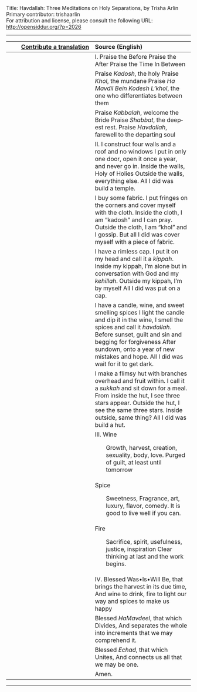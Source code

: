<html>
<head></head>
<body>
Title: Havdallah: Three Meditations on Holy Separations, by Trisha Arlin<br />
Primary contributor: trishaarlin<br />
For attribution and license, please consult the following URL: <a href="http://opensiddur.org/?p=2026">http://opensiddur.org/?p=2026</a>
<p />
<hr />

<table style="margin-left: auto;margin-right: auto;" class="draggable">
<thead><tr><th id="x" style="text-align: right;"><a href="/contributing/upload/">Contribute a translation</a></th><th style="text-align: left;">Source (English)</th></tr></thead>
<tbody>
<tr>
<td style="vertical-align:top;" width="46%">
<div class="liturgy" lang="he">

</span></div>
</td>
 
<td style="vertical-align:top;" width="53%">
<div class="english" lang="en">
I.
Praise the Before
Praise the After
Praise the Time In Between
</div></td>
</tr>


<tr>
<td style="vertical-align:top;" width="46%">
<div class="liturgy" lang="he">

</span></div>
</td>
 
<td style="vertical-align:top;" width="53%">
<div class="english" lang="en">
Praise <em>Kadosh</em>, the holy
Praise <em>Khol</em>, the mundane
Praise <em>Ha Mavdil Bein Kodesh L’khol</em>, the one who differentiates between them
</div></td>
</tr>


<tr>
<td style="vertical-align:top;" width="46%">
<div class="liturgy" lang="he">

</span></div>
</td>
 
<td style="vertical-align:top;" width="53%">
<div class="english" lang="en">
Praise <em>Kabbalah</em>, welcome the Bride
Praise <em>Shabbat</em>, the deepest rest.
Praise <em>Havdallah</em>, farewell to the departing soul
</div></td>
</tr>


<tr>
<td style="vertical-align:top;" width="46%">
<div class="liturgy" lang="he">

</span></div>
</td>
 
<td style="vertical-align:top;" width="53%">
<div class="english" lang="en">
II.
I construct four walls and a roof and no windows
I put in only one door, open it once a year, and never go in.
Inside the walls, Holy of Holies
Outside the walls, everything else.
All I did was build a temple.
</div></td>
</tr>


<tr>
<td style="vertical-align:top;" width="46%">
<div class="liturgy" lang="he">

</span></div>
</td>
 
<td style="vertical-align:top;" width="53%">
<div class="english" lang="en">
I buy some fabric.
I put fringes on the corners and cover myself with the cloth.
Inside the cloth, I am “kadosh” and I can pray.
Outside the cloth, I am “khol” and I gossip.
But all I did was cover myself with a piece of fabric.
</div></td>
</tr>


<tr>
<td style="vertical-align:top;" width="46%">
<div class="liturgy" lang="he">

</span></div>
</td>
 
<td style="vertical-align:top;" width="53%">
<div class="english" lang="en">
I have a rimless cap.
I put it on my head and call it a <em>kippah</em>.
Inside my kippah, I’m alone but in conversation with God and my <em>kehillah</em>.
Outside my kippah, I’m by myself
All I did was put on a cap.
</div></td>
</tr>


<tr>
<td style="vertical-align:top;" width="46%">
<div class="liturgy" lang="he">

</span></div>
</td>
 
<td style="vertical-align:top;" width="53%">
<div class="english" lang="en">
I have a candle, wine, and sweet smelling spices
I light the candle and dip it in the wine, I smell the spices and call it <em>havdallah</em>.
Before sunset, guilt and sin and begging for forgiveness
After sundown, onto a year of new mistakes and hope.
All I did was wait for it to get dark.
</div></td>
</tr>


<tr>
<td style="vertical-align:top;" width="46%">
<div class="liturgy" lang="he">

</span></div>
</td>
 
<td style="vertical-align:top;" width="53%">
<div class="english" lang="en">
I make a flimsy hut with branches overhead and fruit within.
I call it a <em>sukkah</em> and sit down for a meal.
From inside the hut, I see three stars appear.
Outside the hut, I see the same three stars.
Inside outside, same thing?
All I did was build a hut.
</div></td>
</tr>


<tr>
<td style="vertical-align:top;" width="46%">
<div class="liturgy" lang="he">

</span></div>
</td>
 
<td style="vertical-align:top;" width="53%">
<div class="english" lang="en">
III.
Wine
<p style="padding-left: 30px;">Growth, harvest, creation, sexuality, body, love.
Purged of guilt, at least until tomorrow
</div></td>
</tr>


<tr>
<td style="vertical-align:top;" width="46%">
<div class="liturgy" lang="he">

</span></div>
</td>
 
<td style="vertical-align:top;" width="53%">
<div class="english" lang="en">
Spice
<p style="padding-left: 30px;">Sweetness, Fragrance, art, luxury, flavor, comedy.
It is good to live well if you can.
</div></td>
</tr>


<tr>
<td style="vertical-align:top;" width="46%">
<div class="liturgy" lang="he">

</span></div>
</td>
 
<td style="vertical-align:top;" width="53%">
<div class="english" lang="en">
Fire
<p style="padding-left: 30px;">Sacrifice, spirit, usefulness, justice, inspiration
Clear thinking at last and the work begins.
</div></td>
</tr>


<tr>
<td style="vertical-align:top;" width="46%">
<div class="liturgy" lang="he">

</span></div>
</td>
 
<td style="vertical-align:top;" width="53%">
<div class="english" lang="en">
IV.
Blessed Was•Is•Will Be, that brings the harvest in its due time,
And wine to drink, fire to light our way and spices to make us happy
</div></td>
</tr>


<tr>
<td style="vertical-align:top;" width="46%">
<div class="liturgy" lang="he">

</span></div>
</td>
 
<td style="vertical-align:top;" width="53%">
<div class="english" lang="en">
Blessed <em>HaMavdeel</em>, that which Divides,
And separates the whole into increments that we may comprehend it.
</div></td>
</tr>


<tr>
<td style="vertical-align:top;" width="46%">
<div class="liturgy" lang="he">

</span></div>
</td>
 
<td style="vertical-align:top;" width="53%">
<div class="english" lang="en">
Blessed <em>Echad</em>, that which Unites,
And connects us all that we may be one.
</div></td>
</tr>


<tr>
<td style="vertical-align:top;" width="46%">
<div class="liturgy" lang="he">

</span></div>
</td>
 
<td style="vertical-align:top;" width="53%">
<div class="english" lang="en">
Amen.
</div></td>
</tr>
</tbody></table>

<hr />

&nbsp;
</body>
</html>
